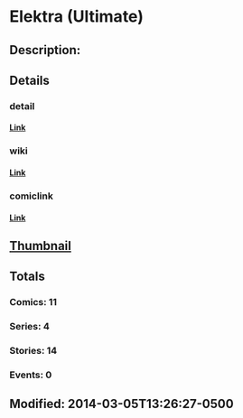 # Elektra (Ultimate)
## Description: 
## Details
### detail
#### [Link](http://marvel.com/characters/16/elektra?utm_campaign=apiRef&utm_source=225578a89fc76f3d20fbffda5d17a88d)
### wiki
#### [Link](http://marvel.com/universe/Natchios%2C_Elektra_%28Ultimate%29?utm_campaign=apiRef&utm_source=225578a89fc76f3d20fbffda5d17a88d)
### comiclink
#### [Link](http://marvel.com/comics/characters/1010923/elektra_ultimate?utm_campaign=apiRef&utm_source=225578a89fc76f3d20fbffda5d17a88d)
## [Thumbnail](http://i.annihil.us/u/prod/marvel/i/mg/5/03/53176bc813157.jpg)
## Totals
### Comics: 11
### Series: 4
### Stories: 14
### Events: 0
## Modified: 2014-03-05T13:26:27-0500